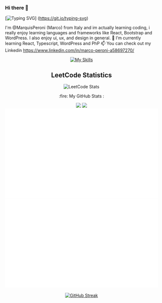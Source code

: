 ### Hi there 👋
[![Typing SVG](https://readme-typing-svg.demolab.com?font=Fira+Code&weight=600&size=22&duration=2000&pause=1000&color=%23800020&width=650&lines=Hi!+It's+Marco+here.+Welcome+to+my+GitHub+Page+)]
(https://git.io/typing-svg)

I'm @MarquisPeroni (Marco) from Italy and im actually learning coding, i really enjoy learning languages and frameworks like React, Bootstrap and WordPress.
I also enjoy ui, ux, and design in general.
🌱 I’m currently learning React, Typescript, WordPress and PhP
📫 You can check out my Linkedin https://www.linkedin.com/in/marco-peroni-a58697270/

<div align="center">
  
  
[![My Skills](https://skillicons.dev/icons?i=html,css,nodejs,bootstrap,ts,react,redux,git,github,bash,express,js,vscode&perline=16)](https://skillicons.dev)


</div>
<h2 align="center">LeetCode Statistics</h2>

<div align="center">

  
  ![LeetCode Stats](https://leetcode.card.workers.dev/rahimov19?theme=dark&font=baloo&extension=null)

  
  </div>  
<p align="center">:fire: My GitHub Stats :</p>
<div id="stats" align="center">
  
  
<img class="img" src="https://raw.githubusercontent.com/MarquisPeroni/stats/master/generated/overview.svg#gh-dark-mode-only"/>
  
  
<img class="img" src="https://raw.githubusercontent.com/MarquisPeroni/stats/master/generated/languages.svg#gh-dark-mode-only"/>
  

  </div>
  
  
<div id="stats" align="center">
  
  
<img class="img" src="https://raw.githubusercontent.com/rahimov19/stats/master/generated/overview.svg#gh-light-mode-only"/>
  
  
<img class="img" src="https://raw.githubusercontent.com/rahimov19/stats/master/generated/languages.svg#gh-light-mode-only"/>
  
  
  </div>
  <div align="center">
  
  
[![GitHub Streak](https://streak-stats.demolab.com?user=rahimov19&theme=dark)](https://git.io/streak-stats)
  
  
</div>


